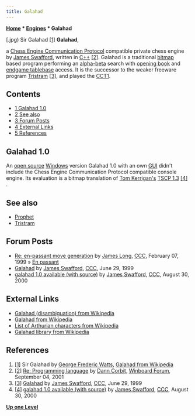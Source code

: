 ```yaml
---
title: Galahad
---
```

**[Home](Home "Home") * [Engines](Engines "Engines") * Galahad**

\[.jpg) Sir Galahad <a id="cite-note-1" href="#cite-ref-1">[1]</a>
**Galahad**,

a [Chess Engine Communication Protocol](Chess_Engine_Communication_Protocol "Chess Engine Communication Protocol") compatible private chess engine by [James Swafford](James_Swafford "James Swafford"), written in [C++](Cpp "Cpp") <a id="cite-note-2" href="#cite-ref-2">[2]</a>.
Galahad is a traditional [bitmap](Bitboards "Bitboards") based program performing an [alpha-beta](Alpha-Beta "Alpha-Beta") search with [opening book](Opening_Book "Opening Book") and [endgame tablebase](Endgame_Tablebases "Endgame Tablebases") access.
It is the successor to the weaker freeware program [Tristram](Tristram "Tristram") <a id="cite-note-3" href="#cite-ref-3">[3]</a>, and played the [CCT1](CCT1 "CCT1").

## Contents

- [1 Galahad 1.0](#galahad-1.0)
- [2 See also](#see-also)
- [3 Forum Posts](#forum-posts)
- [4 External Links](#external-links)
- [5 References](#references)

## Galahad 1.0

An [open source](Category:Open_Source "Category:Open Source") [Windows](Windows "Windows") version Galahad 1.0 with an own [GUI](GUI "GUI") didn't include the Chess Engine Communication Protocol compatible console engine. Its evaluation is a bitmap translation of [Tom Kerrigan's](Tom_Kerrigan "Tom Kerrigan") [TSCP 1.3](TSCP "TSCP") <a id="cite-note-4" href="#cite-ref-4">[4]</a> .

## See also

- [Prophet](Prophet "Prophet")
- [Tristram](Tristram "Tristram")

## Forum Posts

- [Re: en-passant move generation](https://www.stmintz.com/ccc/index.php?id=42571) by [James Long](James_Swafford "James Swafford"), [CCC](CCC "CCC"), February 07, 1999 » [En passant](En_passant "En passant")
- [Galahad](https://www.stmintz.com/ccc/index.php?id=58697) by [James Swafford](James_Swafford "James Swafford"), [CCC](CCC "CCC"), June 29, 1999
- [galahad 1.0 available (with source)](https://www.stmintz.com/ccc/index.php?id=127561) by [James Swafford](James_Swafford "James Swafford"), [CCC](CCC "CCC"), August 30, 2000

## External Links

- [Galahad (disambiguation) from Wikipedia](https://en.wikipedia.org/wiki/Galahad_%28disambiguation%29)
- [Galahad from Wikipedia](https://en.wikipedia.org/wiki/Galahad)
- [List of Arthurian characters from Wikipedia](https://en.wikipedia.org/wiki/List_of_Arthurian_characters)
- [Galahad library from Wikipedia](https://en.wikipedia.org/wiki/Galahad_library)

## References

1. <a id="cite-ref-1" href="#cite-note-1">[1]</a> Sir Galahad by [George Frederic Watts](index.php?title=Category:George_Frederic_Watts&action=edit&redlink=1 "Category:George Frederic Watts (page does not exist)"), [Galahad from Wikipedia](https://en.wikipedia.org/wiki/Galahad)
1. <a id="cite-ref-2" href="#cite-note-2">[2]</a> [Re: Programming language](http://www.open-aurec.com/wbforum/viewtopic.php?f=18&t=34468&p=130292#p130292) by [Dann Corbit](Dann_Corbit "Dann Corbit"), [Winboard Forum](Computer_Chess_Forums "Computer Chess Forums"), September 04, 2001
1. <a id="cite-ref-3" href="#cite-note-3">[3]</a> [Galahad](https://www.stmintz.com/ccc/index.php?id=58697) by [James Swafford](James_Swafford "James Swafford"), [CCC](CCC "CCC"), June 29, 1999
1. <a id="cite-ref-4" href="#cite-note-4">[4]</a> [galahad 1.0 available (with source)](https://www.stmintz.com/ccc/index.php?id=127561) by [James Swafford](James_Swafford "James Swafford"), [CCC](CCC "CCC"), August 30, 2000

**[Up one Level](Engines "Engines")**

